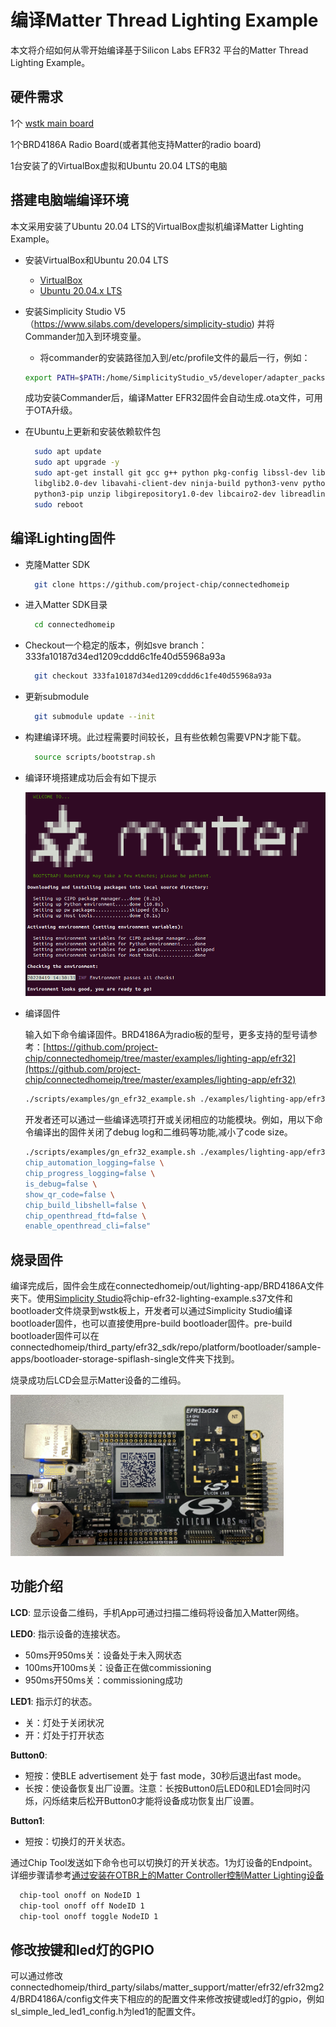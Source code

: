 # 编译Matter Thread Lighting Example

本文将介绍如何从零开始编译基于Silicon Labs EFR32 平台的Matter Thread Lighting Example。


## 硬件需求
1个	[wstk main board](https://www.silabs.com/wireless/zigbee/efr32mg24-series-2-socs)

1个BRD4186A Radio Board(或者其他支持Matter的radio board)

1台安装了的VirtualBox虚拟和Ubuntu 20.04 LTS的电脑


## 搭建电脑端编译环境
本文采用安装了Ubuntu 20.04 LTS的VirtualBox虚拟机编译Matter Lighting Example。

- 安装VirtualBox和Ubuntu 20.04 LTS
  - [VirtualBox](https://www.virtualbox.org/)
  - [Ubuntu 20.04.x LTS](https://ubuntu.com/download/desktop)
- 安装Simplicity Studio V5（https://www.silabs.com/developers/simplicity-studio) 并将Commander加入到环境变量。
  - 将commander的安装路径加入到/etc/profile文件的最后一行，例如：
   ```bash
   export PATH=$PATH:/home/SimplicityStudio_v5/developer/adapter_packs/commander
   ``` 
   成功安装Commander后，编译Matter EFR32固件会自动生成.ota文件，可用于OTA升级。
- 在Ubuntu上更新和安装依赖软件包

  ```bash
	sudo apt update
	sudo apt upgrade -y
	sudo apt-get install git gcc g++ python pkg-config libssl-dev libdbus-1-dev \
	libglib2.0-dev libavahi-client-dev ninja-build python3-venv python3-dev \
	python3-pip unzip libgirepository1.0-dev libcairo2-dev libreadline-dev
    sudo reboot
  ```
  
## 编译Lighting固件
  
- 克隆Matter SDK


  ```bash
	git clone https://github.com/project-chip/connectedhomeip
  ```
- 进入Matter SDK目录

  ```bash
	cd connectedhomeip
  ```
- Checkout一个稳定的版本，例如sve branch：333fa10187d34ed1209cddd6c1fe40d55968a93a

  ```bash
	git checkout 333fa10187d34ed1209cddd6c1fe40d55968a93a
  ```
- 更新submodule

  ```bash
	git submodule update --init
  ```
- 构建编译环境。此过程需要时间较长，且有些依赖包需要VPN才能下载。

  ```bash
	source scripts/bootstrap.sh
  ```
  
- 编译环境搭建成功后会有如下提示

  ![Image](docs/build.png)
  
  
- 编译固件

	输入如下命令编译固件。BRD4186A为radio板的型号，更多支持的型号请参考：[https://github.com/project-chip/connectedhomeip/tree/master/examples/lighting-app/efr32](https://github.com/project-chip/connectedhomeip/tree/master/examples/lighting-app/efr32)
	
	```bash
	./scripts/examples/gn_efr32_example.sh ./examples/lighting-app/efr32/ ./out/lighting-app BRD4186A
	```
	  
	  
	 开发者还可以通过一些编译选项打开或关闭相应的功能模块。例如，用以下命令编译出的固件关闭了debug log和二维码等功能,减小了code size。
	 

	```bash
	./scripts/examples/gn_efr32_example.sh ./examples/lighting-app/efr32 ./out/lighting-app BRD4186A "chip_detail_logging=false \
	chip_automation_logging=false \
	chip_progress_logging=false \
	is_debug=false \
	show_qr_code=false \
	chip_build_libshell=false \
	chip_openthread_ftd=false \
	enable_openthread_cli=false"	
	``` 
  





## 烧录固件

 编译完成后，固件会生成在connectedhomeip/out/lighting-app/BRD4186A文件夹下。使用[Simplicity Studio](https://docs.silabs.com/simplicity-studio-5-users-guide/5.3.0/ss-5-users-guide-building-and-flashing/flashing)将chip-efr32-lighting-example.s37文件和bootloader文件烧录到wstk板上，开发者可以通过Simplicity Studio编译bootloader固件，也可以直接使用pre-build bootloader固件。pre-build bootloader固件可以在connectedhomeip/third_party/efr32_sdk/repo/platform/bootloader/sample-apps/bootloader-storage-spiflash-single文件夹下找到。
 
烧录成功后LCD会显示Matter设备的二维码。
 
  ![Image](docs/wstk.png)

## 功能介绍

**LCD**: 显示设备二维码，手机App可通过扫描二维码将设备加入Matter网络。

**LED0**: 指示设备的连接状态。

- 50ms开950ms关：设备处于未入网状态
- 100ms开100ms关：设备正在做commissioning
- 950ms开50ms关：commissioning成功

**LED1**: 指示灯的状态。

- 关：灯处于关闭状况
- 开：灯处于打开状态

**Button0**: 

- 短按：使BLE advertisement 处于 fast mode，30秒后退出fast mode。
- 长按：使设备恢复出厂设置。注意：长按Button0后LED0和LED1会同时闪烁，闪烁结束后松开Button0才能将设备成功恢复出厂设置。

**Button1**: 

- 短按：切换灯的开关状态。


通过Chip Tool发送如下命令也可以切换灯的开关状态。1为灯设备的Endpoint。详细步骤请参考[通过安装在OTBR上的Matter Controller控制Matter Lighting设备](MatterKBA/通过安装在OTBR上的MatterController控制MatterLighting设备.md)

  ```bash
	chip-tool onoff on NodeID 1
	chip-tool onoff off NodeID 1
	chip-tool onoff toggle NodeID 1
  ```
  
## 修改按键和led灯的GPIO

可以通过修改connectedhomeip/third_party/silabs/matter_support/matter/efr32/efr32mg24/BRD4186A/config文件夹下相应的的配置文件来修改按键或led灯的gpio，例如sl_simple_led_led1_config.h为led1的配置文件。


